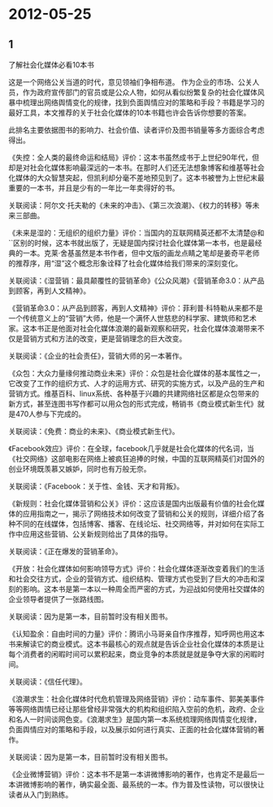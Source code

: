 # 2012-05-25

## 1

了解社会化媒体必看10本书

这是一个网络公关当道的时代，意见领袖们争相布道。 作为企业的市场、公关人员，作为政府宣传部门的官员或是公众人物，如何从看似纷繁复杂的社会化媒体风暴中梳理出网络舆情变化的规律，找到负面舆情应对的策略和手段？书籍是学习的最好工具，本文推荐的关于社会化媒体的10本书籍也许会告诉你想要的答案。

此排名主要依据图书的影响力、社会价值、读者评价及图书销量等多方面综合考虑得出。

《失控：全人类的最终命运和结局》评价：这本书虽然成书于上世纪90年代，但却是对社会化媒体影响最深远的一本书。在那时人们还无法想象博客和维基等社会化媒体的大众智慧突起，但凯利却分毫不差地预见到了。这本书被誉为上世纪末最重要的一本书，并且是少有的一年比一年卖得好的书。

关联阅读：阿尔文·托夫勒的《未来的冲击》、《第三次浪潮》、《权力的转移》等未来三部曲。

《未来是湿的：无组织的组织力量》评价：当国内的互联网精英还都不太清楚@和``区别的时候，这本书就出版了，无疑是国内探讨社会化媒体第一本书，也是最经典的一本。克莱·舍基虽然是本书作者，但中文版的画龙点睛之笔却是姜奇平老师的推荐序，用“湿”这个概念形象诠释了社会化媒体给我们带来的深刻变化。

关联阅读：《湿营销：最具颠覆性的营销革命》《公众风潮》《营销革命3.0：从产品到顾客，再到人文精神》。

《营销革命3.0：从产品到顾客，再到人文精神》评价：菲利普·科特勒从来都不是一个传统意义上的“营销”大师，他是一个满怀人世慈悲的科学家、建筑师和艺术家。这本书正是他面对社会化媒体浪潮的最新观察和研究，社会化媒体浪潮带来不仅是营销方式和方法的改变，更是营销理念的巨大改变。

关联阅读：《企业的社会责任》，营销大师的另一本著作。

《众包：大众力量缘何推动商业未来》评价：众包是社会化媒体的基本属性之一，它改变了工作的组织方式、人才的运用方式、研究的实施方式，以及产品的生产和营销方式。维基百科、linux系统、各种基于兴趣的共建网络社区都是众包带来的新方式，甚至连图书写作都可以用众包的形式完成，畅销书《商业模式新生代》就是470人参与下完成的。

关联阅读：《免费：商业的未来》、《商业模式新生代》。

《Facebook效应》评价：在全球，facebook几乎就是社会化媒体的代名词，当《社交网络》这部电影在网络上被疯狂追捧的时候，中国的互联网精英们对国外的创业环境既羡慕又嫉妒，同时也有万般无奈。

关联阅读：《Facebook：关于性、金钱、天才和背叛》。

《新规则：社会化媒体营销和公关》评价：这应该是国内出版最有价值的社会化媒体的应用指南之一，揭示了网络技术如何改变了营销和公关的规则，详细介绍了各种不同的在线媒体，包括博客、播客、在线论坛、社交网络等，并对如何在实际工作中应用这些营销、公关新规则给出了具体的指导。

关联阅读：《正在爆发的营销革命》。

《开放：社会化媒体如何影响领导方式》评价：社会化媒体逐渐改变着我们的生活和社会交往方式，企业的营销方式、组织结构、管理方式也受到了巨大的冲击和深刻的影响。这本书是第一本以一种周全而严密的方式，为迎战如何使用社交媒体的企业领导者提供了一张路线图。

关联阅读：因为是第一本，目前暂时没有相关图书。

《认知盈余：自由时间的力量》评价：腾讯小马哥亲自作序推荐，知呼网也用这本书来解读它的商业模式。这本书最核心的观点就是告诉企业社会化媒体的本质是让每个消费者的闲暇时间可以累积起来，商业竞争的本质就是就是争夺大家的闲暇时间。

关联阅读：《信任代理》。

《浪潮求生：社会化媒体时代危机管理及网络营销》评价：动车事件、郭美美事件等等网络舆情已经让那些曾经非常强大的机构和组织陷入空前的危机，政府、企业和名人一时间谈网色变。《浪潮求生》是国内第一本系统梳理网络舆情变化规律，负面舆情应对的策略和手段，以及展示如何进行真实、正面的社会化媒体营销的著作。

关联阅读：因为是第一本，目前暂时没有相关图书。

《企业微博营销》评价：这本书不是第一本讲微博影响的著作，也肯定不是最后一本讲微博影响的著作，确实最全面、最系统的一本。作为普及性读物，可以很快让读者从入门到熟练。

